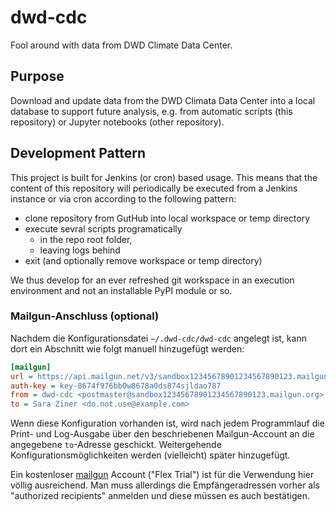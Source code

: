 # dwd-cdc

Fool around with data from DWD Climate Data Center.

## Purpose

Download and update data from the DWD Climata Data Center
into a local database to support future analysis, e.g. from
automatic scripts (this repository) or Jupyter notebooks
(other repository).

## Development Pattern

This project is built for Jenkins (or cron) based usage. 
This means that the content of this repository will 
periodically be executed from a Jenkins instance or via cron
according to the following pattern:
- clone repository from GutHub into local workspace or temp directory
- execute sevral scripts programatically
   - in the repo root folder, 
    - leaving logs behind
- exit (and optionally remove workspace or temp directory)

We thus develop for an ever refreshed git workspace in an
execution environment and not an installable PyPI module or so.

### Mailgun-Anschluss (optional)

Nachdem die Konfigurationsdatei `~/.dwd-cdc/dwd-cdc` angelegt ist, 
kann dort ein Abschnitt wie folgt manuell hinzugefügt werden:

```ini
[mailgun]
url = https://api.mailgun.net/v3/sandbox12345678901234567890123.mailgun.org/messages
auth-key = key-8674f976bb0w8678a0ds874sjldao787
from = dwd-cdc <postmaster@sandbox12345678901234567890123.mailgun.org>
to = Sara Ziner <do.not.use@example.com>
```

Wenn diese Konfiguration vorhanden ist, wird nach jedem Programmlauf die Print- und Log-Ausgabe über den
beschriebenen Mailgun-Account an die angegebene `to`-Adresse geschickt. Weitergehende Konfigurationsmöglichkeiten
werden (vielleicht) später hinzugefügt.

Ein kostenloser [mailgun](https://www.mailgun.com/) Account ("Flex Trial") ist für die Verwendung hier völlig
ausreichend. Man muss allerdings die Empfängeradressen vorher als "authorized recipients" anmelden 
und diese müssen es auch bestätigen.


 
